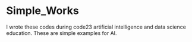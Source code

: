 # Simple_Works

I wrote these codes during code23 artificial intelligence and data science education. These are simple examples for AI.
